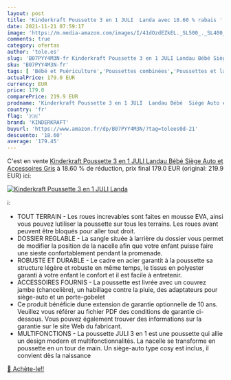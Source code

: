 ```yaml
---
layout: post
title: 'Kinderkraft Poussette 3 en 1 JULI  Landa avec 18.60 % rabais '
date: 2021-11-21 07:59:17
image: 'https://m.media-amazon.com/images/I/41dOzdEZkEL._SL500_._SL400_.jpg'
comments: true
category: ofertas
author: 'tole.es'
slug: 'B07PYY4M3N-fr Kinderkraft Poussette 3 en 1 JULI Landau Bébé Siège Auto...'
sku: 'B07PYY4M3N-fr'
tags: [ 'Bébé et Puériculture','Poussettes combinées','Poussettes et landaus','Poussettes, landaus et accessoires','kinderkraft', ]
actualPrice: 179.0 EUR
currency: EUR
price: 179.0
comparePrice: 219.9 EUR
prodname: 'Kinderkraft Poussette 3 en 1 JULI  Landau Bébé  Siège Auto et Accessoires  Gris'
country: 'fr'
flag: '🇫🇷'
brand: 'KINDERKRAFT'
buyurl: 'https://www.amazon.fr/dp/B07PYY4M3N/?tag=tolees0d-21'
descuento: '18.60'
average: '179.45'
---
```


C'est en vente [Kinderkraft Poussette 3 en 1 JULI  Landau Bébé  Siège Auto et Accessoires  Gris](https://www.amazon.fr/dp/B07PYY4M3N/?tag=tolees0d-21)  à  18.60 % de réduction, prix final  179.0 EUR (original: 219.9 EUR) ici:

[![Kinderkraft Poussette 3 en 1 JULI  Landa](https://m.media-amazon.com/images/I/41dOzdEZkEL._SL500_._SL400_.jpg)](https://www.amazon.fr/dp/B07PYY4M3N/?tag=tolees0d-21)

ℹ️:

- TOUT TERRAIN - Les roues increvables sont faites en mousse EVA, ainsi vous pouvez lutiliser la poussette sur tous les terrains. Les roues avant peuvent être bloqués pour aller tout droit.
- DOSSIER REGLABLE - La sangle située à larrière du dossier vous permet de modifier la position de la nacelle afin que votre enfant puisse faire une sieste confortablement pendant la promenade.
- ROBUSTE ET DURABLE - Le cadre en acier garantit à la poussette sa structure légère et robuste en même temps, le tissus en polyester garanti à votre enfant le confort et il est facile à entretenir.
- ACCESSOIRES FOURNIS - La poussette est livrée avec un couvrez jambe (chancelière), un habillage contre la pluie, des adaptateurs pour siège-auto et un porte-gobelet
- Ce produit bénéficie dune extension de garantie optionnelle de 10 ans. Veuillez vous référer au fichier PDF des conditions de garantie ci-dessous. Vous pouvez également trouver des informations sur la garantie sur le site Web du fabricant.
- MULTIFONCTIONS - La poussette JULI 3 en 1 est une poussette qui allie un design modern et multifonctionnalités. La nacelle se transforme en poussette en un tour de main. Un siège-auto type cosy est inclus, il convient dès la naissance

[🛒 Achète-le!!](https://www.amazon.fr/dp/B07PYY4M3N/?tag=tolees0d-21)
